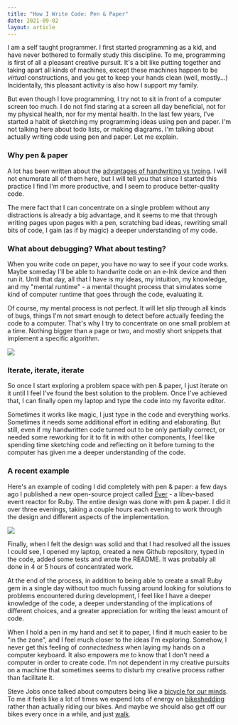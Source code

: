 ```yaml
---
title: "How I Write Code: Pen & Paper"
date: 2021-09-02
layout: article
---
```


I am a self taught programmer. I first started programming as a kid, and have never bothered to formally study this discipline. To me, programming is first of all a pleasant creative pursuit. It's a bit like putting together and taking apart all kinds of machines, except these machines happen to be *virtual* constructions, and you get to keep your hands clean (well, mostly...) Incidentally, this pleasant activity is also how I support my family.

But even though I love programming, I try not to sit in front of a computer screen too much. I do not find staring at a screen all day beneficial, not for my physical health, nor for my mental health. In the last few years, I've started a habit of sketching my programming ideas using pen and paper. I'm not talking here about todo lists, or making diagrams. I'm talking about actually writing code using pen and paper. Let me explain.

### Why pen & paper

A lot has been written about the [advantages of handwriting vs typing](https://www.theguardian.com/science/2014/dec/16/cognitive-benefits-handwriting-decline-typing). I will not enumerate all of them here, but I will tell you that since I started this practice I find I'm more productive, and I seem to produce better-quality code.

The mere fact that I can concentrate on a single problem without any distractions is already a big advantage, and it seems to me that through writing pages upon pages with a pen, scratching bad ideas, rewriting small bits of code, I gain (as if by magic) a deeper understanding of my code.

### What about debugging? What about testing?

When you write code on paper, you have no way to see if your code works. Maybe someday I'll be able to handwrite code on an e-Ink device and then run it. Until that day, all that I have is my ideas, my intuition, my knowledge, and my "mental runtime" - a mental thought process that simulates some kind of computer runtime that goes through the code, evaluating it.

Of course, my mental process is not perfect. It will let slip through all kinds of bugs, things I'm not smart enough to detect before actually feeding the code to a computer. That's why I try to concentrate on one small problem at a time. Nothing bigger than a page or two, and mostly short snippets that implement a specific algorithm.

<img src="/assets/pen-and-paper-1.jpg">

### Iterate, iterate, iterate

So once I start exploring a problem space with pen & paper, I just iterate on it until I feel I've found the best solution to the problem. Once I've achieved that, I can finally open my laptop and type the code into my favorite editor.

Sometimes it works like magic, I just type in the code and everything works. Sometimes it needs some additional effort in editing and elaborating. But still, even if my handwritten code turned out to be only partially correct, or needed some reworking for it to fit in with other components, I feel like spending time sketching code and reflecting on it before turning to the computer has given me a deeper understanding of the code.

### A recent example

Here's an example of coding I did completely with pen & paper: a few days ago I published a new open-source project called [Ever](https://github.com/digital-fabric/ever) - a libev-based event reactor for Ruby. The entire design was done with pen & paper. I did it over three evenings, taking a couple hours each evening to work through the design and different aspects of the implementation.

<img src="/assets/pen-and-paper-2.jpg">

Finally, when I felt the design was solid and that I had resolved all the issues I could see, I opened my laptop, created a new Github repository, typed in the code, added some tests and wrote the README. It was probably all done in 4 or 5 hours of concentrated work.

At the end of the process, in addition to being able to create a small Ruby gem in a single day without too much fussing around looking for solutions to problems encountered during development, I feel like I have a deeper knowledge of the code, a deeper understanding of the implications of different choices, and a greater appreciation for writing the least amount of code.

When I hold a pen in my hand and set it to paper, I find it much easier to be "in the zone", and I feel much closer to the ideas I'm exploring. Somehow, I never get this feeling of *connectedness* when laying my hands on a computer keyboard. It also empowers me to know that I don't need a computer in order to create code. I'm not dependent in my creative pursuits on a machine that sometimes seems to disturb my creative process rather than facilitate it.

Steve Jobs once talked about computers being like a [bicycle for our minds](https://www.youtube.com/watch?v=ob_GX50Za6c). To me it feels like a lot of times we expend lots of energy on [bikeshedding](https://en.wiktionary.org/wiki/bikeshedding) rather than actually riding our bikes. And maybe we should also get off our bikes every once in a while, and just [walk](https://lithub.com/on-the-link-between-great-thinking-and-obsessive-walking/).
